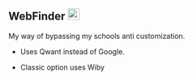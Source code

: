 ## WebFinder <img src="https://webfinder.ml/assets/9d106a7c24d36c42d872fc80b2ebff84_ySgtJPk8KU.icns.png" alt="mac" width="23"/>
My way of bypassing my schools anti customization.

- Uses Qwant instead of Google.

- Classic option uses Wiby
